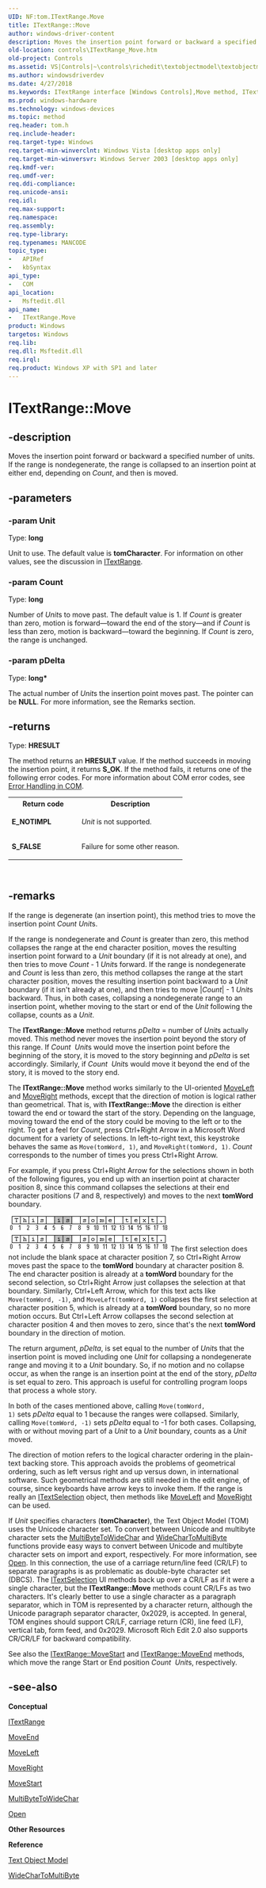 ```yaml
---
UID: NF:tom.ITextRange.Move
title: ITextRange::Move
author: windows-driver-content
description: Moves the insertion point forward or backward a specified number of units. If the range is nondegenerate, the range is collapsed to an insertion point at either end, depending on Count, and then is moved.
old-location: controls\ITextRange_Move.htm
old-project: Controls
ms.assetid: VS|Controls|~\controls\richedit\textobjectmodel\textobjectmodelreference\textobjectmodelinterfaces\move.htm
ms.author: windowsdriverdev
ms.date: 4/27/2018
ms.keywords: ITextRange interface [Windows Controls],Move method, ITextRange.Move, ITextRange::Move, Move, Move method [Windows Controls], Move method [Windows Controls],ITextRange interface, _win32_ITextRange_Move, _win32_ITextRange_Move_cpp, controls.ITextRange_Move, controls._win32_ITextRange_Move, tom/ITextRange::Move
ms.prod: windows-hardware
ms.technology: windows-devices
ms.topic: method
req.header: tom.h
req.include-header: 
req.target-type: Windows
req.target-min-winverclnt: Windows Vista [desktop apps only]
req.target-min-winversvr: Windows Server 2003 [desktop apps only]
req.kmdf-ver: 
req.umdf-ver: 
req.ddi-compliance: 
req.unicode-ansi: 
req.idl: 
req.max-support: 
req.namespace: 
req.assembly: 
req.type-library: 
req.typenames: MANCODE
topic_type:
-	APIRef
-	kbSyntax
api_type:
-	COM
api_location:
-	Msftedit.dll
api_name:
-	ITextRange.Move
product: Windows
targetos: Windows
req.lib: 
req.dll: Msftedit.dll
req.irql: 
req.product: Windows XP with SP1 and later
---
```


# ITextRange::Move


## -description


Moves the insertion point forward or backward a specified number of units. If the range is nondegenerate, the range is collapsed to an insertion point at either end, depending on <i>Count</i>, and then is moved. 


## -parameters




### -param Unit

Type: <b>long</b>

Unit to use. The default value is <b>tomCharacter</b>. For information on other values, see the discussion in <a href="https://msdn.microsoft.com/e19678cb-f951-458c-bf96-de4b123fd63a">ITextRange</a>. 


### -param Count

Type: <b>long</b>

Number of <i>Unit</i>s to move past. The default value is 1. If <i>Count</i> is greater than zero, motion is forward—toward the end of the story—and if <i>Count</i> is less than zero, motion is backward—toward the beginning. If <i>Count</i> is zero, the range is unchanged.


### -param pDelta

Type: <b>long*</b>

The actual number of <i>Unit</i>s the insertion point moves past. The pointer can be <b>NULL</b>. For more information, see the Remarks section. 


## -returns



Type: <b>HRESULT</b>

The method returns an <b>HRESULT</b> value. If the method succeeds in moving the insertion point, it returns <b>S_OK</b>. If the method fails, it returns one of the following error codes. For more information about COM error codes, see <a href="https://msdn.microsoft.com/15f3ae3e-1794-4948-a7aa-6309a703364b">Error Handling in COM</a>.

<table>
<tr>
<th>Return code</th>
<th>Description</th>
</tr>
<tr>
<td width="40%">
<dl>
<dt><b>E_NOTIMPL</b></dt>
</dl>
</td>
<td width="60%">
<i>Unit</i> is not supported.

</td>
</tr>
<tr>
<td width="40%">
<dl>
<dt><b>S_FALSE</b></dt>
</dl>
</td>
<td width="60%">
Failure for some other reason.

</td>
</tr>
</table>
 




## -remarks



If the range is degenerate (an insertion point), this method tries to move the insertion point <i>Count</i> <i>Unit</i>s. 

If the range is nondegenerate and <i>Count</i> is greater than zero, this method collapses the range at the end character position, moves the resulting insertion point forward to a <i>Unit</i> boundary (if it is not already at one), and then tries to move <i>Count</i> - 1 <i>Unit</i>s forward. If the range is nondegenerate and <i>Count</i> is less than zero, this method collapses the range at the start character position, moves the resulting insertion point backward to a <i>Unit</i> boundary (if it isn't already at one), and then tries to move |<i>Count</i>| - 1 <i>Unit</i>s backward. Thus, in both cases, collapsing a nondegenerate range to an insertion point, whether moving to the start or end of the <i>Unit</i> following the collapse, counts as a <i>Unit</i>.

The <b>ITextRange::Move</b> method returns <i>pDelta</i> = number of <i>Unit</i>s actually moved. This method never moves the insertion point beyond the story of this range. If <i>Count</i>
				 <i>Unit</i>s would move the insertion point before the beginning of the story, it is moved to the story beginning and <i>pDelta</i> is set accordingly. Similarly, if <i>Count</i> 
				<i>Unit</i>s would move it beyond the end of the story, it is moved to the story end.

The <b>ITextRange::Move</b> method works similarly to the UI-oriented <a href="https://msdn.microsoft.com/d15ee442-708d-4210-925c-f4320d57330a">MoveLeft</a> and <a href="https://msdn.microsoft.com/7bf0dfad-5397-4898-a794-2789bc5f0291">MoveRight</a> methods, except that the direction of motion is logical rather than geometrical. That is, with <b>ITextRange::Move</b> the direction is either toward the end or toward the start of the story. Depending on the language, moving toward the end of the story could be moving to the left or to the right. To get a feel for <i>Count</i>, press Ctrl+Right Arrow in a Microsoft Word document for a variety of selections. In left-to-right text, this keystroke behaves the same as <code>Move(tomWord, 1)</code>, and <code>MoveRight(tomWord, 1)</code>. <i>Count</i> corresponds to the number of times you press Ctrl+Right Arrow.

For example, if you press Ctrl+Right Arrow for the selections shown in both of the following figures, you end up with an insertion point at character position 8, since this command collapses the selections at their end character positions (7 and 8, respectively) and moves to the next <b>tomWord</b> boundary.

<img alt="Character positions for text string" src="images/textpos3.png"/>
<img alt="Character positions for text string" src="images/textpos3.png"/>
The first selection does not include the blank space at character position 7, so Ctrl+Right Arrow moves past the space to the <b>tomWord</b> boundary at character position 8. The end character position is already at a <b>tomWord</b> boundary for the second selection, so Ctrl+Right Arrow just collapses the selection at that boundary. Similarly, Ctrl+Left Arrow, which for this text acts like <code>Move(tomWord, -1)</code>, and <code>MoveLeft(tomWord, 1)</code> collapses the first selection at character position 5, which is already at a <b>tomWord</b> boundary, so no more motion occurs. But Ctrl+Left Arrow collapses the second selection at character position 4 and then moves to zero, since that's the next <b>tomWord</b> boundary in the direction of motion.

The return argument, <i>pDelta</i>, is set equal to the number of <i>Unit</i>s that the insertion point is moved including one <i>Unit</i> for collapsing a nondegenerate range and moving it to a <i>Unit</i> boundary. So, if no motion and no collapse occur, as when the range is an insertion point at the end of the story, <i>pDelta</i> is set equal to zero. This approach is useful for controlling program loops that process a whole story.

In both of the cases mentioned above, calling <code>Move(tomWord, 1)</code> sets <i>pDelta</i> equal to 1 because the ranges were collapsed. Similarly, calling <code>Move(tomWord, -1)</code> sets <i>pDelta</i> equal to -1 for both cases. Collapsing, with or without moving part of a <i>Unit</i> to a <i>Unit</i> boundary, counts as a <i>Unit</i> moved.

The direction of motion refers to the logical character ordering in the plain-text backing store. This approach avoids the problems of geometrical ordering, such as left versus right and up versus down, in international software. Such geometrical methods are still needed in the edit engine, of course, since keyboards have arrow keys to invoke them. If the range is really an <a href="https://msdn.microsoft.com/e6afce18-4f02-4f1c-a2ee-735465d2e168">ITextSelection</a> object, then methods like <a href="https://msdn.microsoft.com/d15ee442-708d-4210-925c-f4320d57330a">MoveLeft</a> and <a href="https://msdn.microsoft.com/7bf0dfad-5397-4898-a794-2789bc5f0291">MoveRight</a> can be used.

If <i>Unit</i> specifies characters (<b>tomCharacter</b>), the Text Object Model (TOM) uses the Unicode character set. To convert between Unicode and multibyte character sets the <a href="https://msdn.microsoft.com/a117fdfe-b52b-466f-9300-6455e91ea2a8">MultiByteToWideChar</a> and <a href="https://msdn.microsoft.com/b8c13444-86ab-479c-ac04-9b184d9eebf6">WideCharToMultiByte</a> functions provide easy ways to convert between Unicode and multibyte character sets on import and export, respectively. For more information, see <a href="https://msdn.microsoft.com/library/windows/hardware/hh451153">Open</a>. In this connection, the use of a carriage return/line feed (CR/LF) to separate paragraphs is as problematic as double-byte character set (DBCS). The <a href="https://msdn.microsoft.com/e6afce18-4f02-4f1c-a2ee-735465d2e168">ITextSelection</a> UI methods back up over a CR/LF as if it were a single character, but the <b>ITextRange::Move</b> methods count CR/LFs as two characters. It's clearly better to use a single character as a paragraph separator, which in TOM is represented by a character return, although the Unicode paragraph separator character, 0x2029, is accepted. In general, TOM engines should support CR/LF, carriage return (CR), line feed (LF), vertical tab, form feed, and 0x2029. Microsoft Rich Edit 2.0 also supports CR/CR/LF for backward compatibility.

See also the <a href="https://msdn.microsoft.com/beaad339-6aba-493e-92d2-d1213b1d07ea">ITextRange::MoveStart</a> and <a href="https://msdn.microsoft.com/681140a4-a5c1-4992-8b81-c7d6bf2f75ea">ITextRange::MoveEnd</a> methods, which move the range Start or End position <i>Count</i> 
				<i>Unit</i>s, respectively. 




## -see-also




<b>Conceptual</b>



<a href="https://msdn.microsoft.com/e19678cb-f951-458c-bf96-de4b123fd63a">ITextRange</a>



<a href="https://msdn.microsoft.com/681140a4-a5c1-4992-8b81-c7d6bf2f75ea">MoveEnd</a>



<a href="https://msdn.microsoft.com/d15ee442-708d-4210-925c-f4320d57330a">MoveLeft</a>



<a href="https://msdn.microsoft.com/7bf0dfad-5397-4898-a794-2789bc5f0291">MoveRight</a>



<a href="https://msdn.microsoft.com/beaad339-6aba-493e-92d2-d1213b1d07ea">MoveStart</a>



<a href="https://msdn.microsoft.com/a117fdfe-b52b-466f-9300-6455e91ea2a8">MultiByteToWideChar</a>



<a href="https://msdn.microsoft.com/library/windows/hardware/hh451153">Open</a>



<b>Other Resources</b>



<b>Reference</b>



<a href="https://msdn.microsoft.com/a15f0334-1a31-4bc3-bc1e-e5cf53112007">Text Object Model</a>



<a href="https://msdn.microsoft.com/b8c13444-86ab-479c-ac04-9b184d9eebf6">WideCharToMultiByte</a>
 

 

